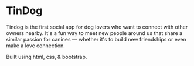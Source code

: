 # TinDog
Tindog is the first social app for dog lovers who want to connect with other owners nearby. It's a fun way to meet new people around us that share a similar passion for canines — whether it's to build new friendships or even make a love connection.

Built using html, css, & bootstrap.
